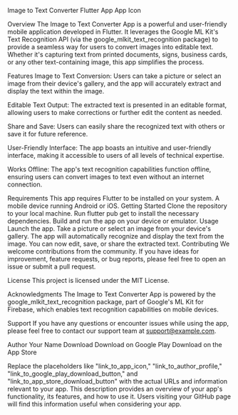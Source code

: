 Image to Text Converter Flutter App 
App Icon

Overview
The Image to Text Converter App is a powerful and user-friendly mobile application developed in Flutter. It leverages the Google ML Kit's Text Recognition API (via the google_mlkit_text_recognition package) to provide a seamless way for users to convert images into editable text. Whether it's capturing text from printed documents, signs, business cards, or any other text-containing image, this app simplifies the process.

Features
Image to Text Conversion: Users can take a picture or select an image from their device's gallery, and the app will accurately extract and display the text within the image.

Editable Text Output: The extracted text is presented in an editable format, allowing users to make corrections or further edit the content as needed.

Share and Save: Users can easily share the recognized text with others or save it for future reference.

User-Friendly Interface: The app boasts an intuitive and user-friendly interface, making it accessible to users of all levels of technical expertise.

Works Offline: The app's text recognition capabilities function offline, ensuring users can convert images to text even without an internet connection.

Requirements
This app requires Flutter to be installed on your system.
A mobile device running Android or iOS.
Getting Started
Clone the repository to your local machine.
Run flutter pub get to install the necessary dependencies.
Build and run the app on your device or emulator.
Usage
Launch the app.
Take a picture or select an image from your device's gallery.
The app will automatically recognize and display the text from the image.
You can now edit, save, or share the extracted text.
Contributing
We welcome contributions from the community. If you have ideas for improvement, feature requests, or bug reports, please feel free to open an issue or submit a pull request.

License
This project is licensed under the MIT License.

Acknowledgments
The Image to Text Converter App is powered by the google_mlkit_text_recognition package, part of Google's ML Kit for Firebase, which enables text recognition capabilities on mobile devices.

Support
If you have any questions or encounter issues while using the app, please feel free to contact our support team at support@example.com.

Author
Your Name
Download
Download on Google Play
Download on the App Store

Replace the placeholders like "link_to_app_icon," "link_to_author_profile," "link_to_google_play_download_button," and "link_to_app_store_download_button" with the actual URLs and information relevant to your app. This description provides an overview of your app's functionality, its features, and how to use it. Users visiting your GitHub page will find this information useful when considering your app.
